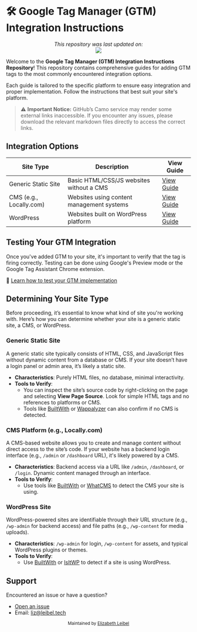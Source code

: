 # 🛠️ Google Tag Manager (GTM) Integration Instructions

<p align="center">
  <i>This repository was last updated on:</i> <br>
  <img src="https://img.shields.io/github/last-commit/EleibelIU/GTM-Instructions.svg">
</p>


Welcome to the **Google Tag Manager (GTM) Integration Instructions Repository**! This repository contains comprehensive guides for adding GTM tags to the most commonly encountered integration options. 

Each guide is tailored to the specific platform to ensure easy integration and proper implementation. Follow the instructions that best suit your site's platform.

> ⚠️ **Important Notice:** GitHub’s Camo service may render some external links inaccessible. If you encounter any issues, please download the relevant markdown files directly to access the correct links.

## Integration Options

| Site Type | Description | View Guide |
|-----------|-------------|------------|
| Generic Static Site | Basic HTML/CSS/JS websites without a CMS | [View Guide](Generic.md) |
| CMS (e.g., Locally.com) | Websites using content management systems | [View Guide](CMS.md) |
| WordPress | Websites built on WordPress platform | [View Guide](Wp.md) |


## Testing Your GTM Integration

Once you've added GTM to your site, it's important to verify that the tag is firing correctly. Testing can be done using Google's Preview mode or the Google Tag Assistant Chrome extension. 

🔗 [Learn how to test your GTM implementation](test.md)


## Determining Your Site Type

Before proceeding, it’s essential to know what kind of site you're working with. Here’s how you can determine whether your site is a generic static site, a CMS, or WordPress.

### **Generic Static Site**
A generic static site typically consists of HTML, CSS, and JavaScript files without dynamic content from a database or CMS. If your site doesn’t have a login panel or admin area, it’s likely a static site.
- **Characteristics**: Purely HTML files, no database, minimal interactivity.
- **Tools to Verify**: 
  - You can inspect the site’s source code by right-clicking on the page and selecting **View Page Source**. Look for simple HTML tags and no references to platforms or CMS.
  - Tools like [BuiltWith](https://builtwith.com/) or [Wappalyzer](https://www.wappalyzer.com/) can also confirm if no CMS is detected.

### **CMS Platform (e.g., Locally.com)**
A CMS-based website allows you to create and manage content without direct access to the site’s code. If your website has a backend login interface (e.g., `/admin` or `/dashboard` URL), it's likely powered by a CMS.
- **Characteristics**: Backend access via a URL like `/admin`, `/dashboard`, or `/login`. Dynamic content managed through an interface.
- **Tools to Verify**:
  - Use tools like [BuiltWith](https://builtwith.com/) or [WhatCMS](https://whatcms.org/) to detect the CMS your site is using.

### **WordPress Site**
WordPress-powered sites are identifiable through their URL structure (e.g., `/wp-admin` for backend access) and file paths (e.g., `/wp-content` for media uploads).
- **Characteristics**: `/wp-admin` for login, `/wp-content` for assets, and typical WordPress plugins or themes.
- **Tools to Verify**: 
  - Use [BuiltWith](https://builtwith.com/) or [IsItWP](https://www.isitwp.com/) to detect if a site is using WordPress.

## Support

Encountered an issue or have a question?

- [Open an issue](https://github.com/EleibelIU/GTM-Instructions/issues/new)
- Email: liz@leibel.tech

<p align="center">
  <small>Maintained by <a href="https://github.com/EleibelIU">Elizabeth Leibel</a></small>
</p>
